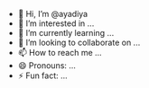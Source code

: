 - 👋 Hi, I’m @ayadiya
- 👀 I’m interested in ...
- 🌱 I’m currently learning ...
- 💞️ I’m looking to collaborate on ...
- 📫 How to reach me ...
- 😄 Pronouns: ...
- ⚡ Fun fact: ...

<!---
ayadiya/ayadiya is a ✨ special ✨ repository because its `README.md` (this file) appears on your GitHub profile.
You can click the Preview link to take a look at your changes.
--->

